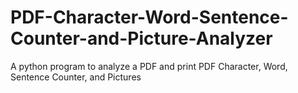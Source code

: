 # PDF-Character-Word-Sentence-Counter-and-Picture-Analyzer
A python program to analyze a PDF and print PDF Character, Word, Sentence Counter, and Pictures
